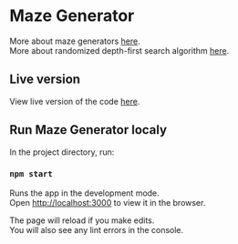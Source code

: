 # Maze Generator

More about maze generators [here](https://en.wikipedia.org/wiki/Maze_generation_algorithm). \
More about randomized depth-first search algorithm [here](https://en.wikipedia.org/wiki/Maze_generation_algorithm#Randomized_depth-first_search).

## Live version

View live version of the code [here]().

## Run Maze Generator localy

In the project directory, run:

### `npm start`

Runs the app in the development mode.\
Open [http://localhost:3000](http://localhost:3000) to view it in the browser.

The page will reload if you make edits.\
You will also see any lint errors in the console.
